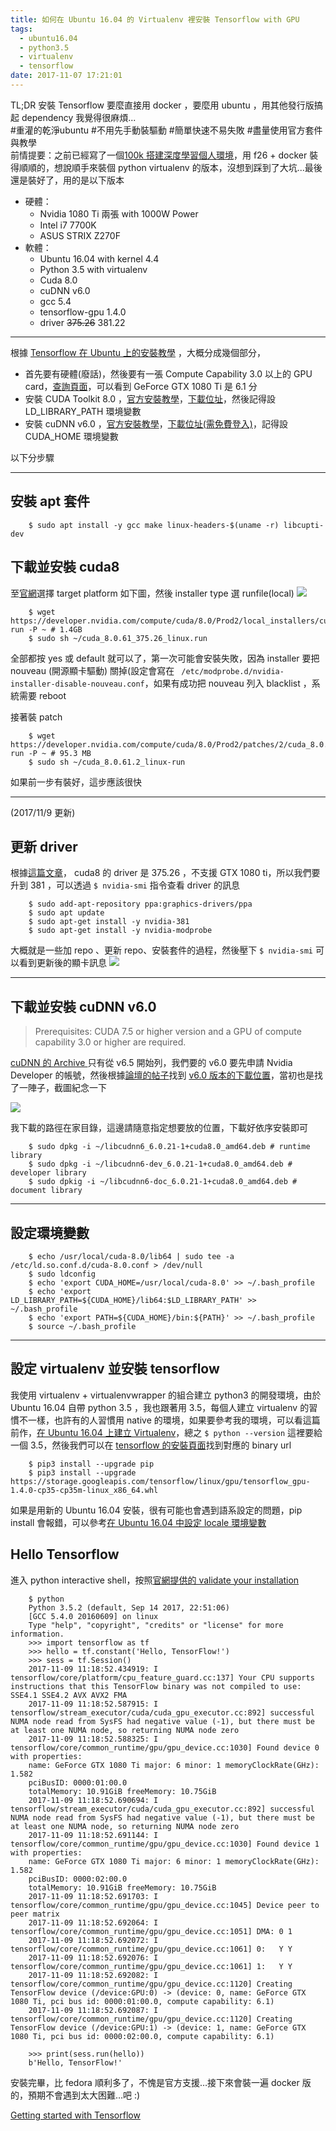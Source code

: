 ```yaml
---
title: 如何在 Ubuntu 16.04 的 Virtualenv 裡安裝 Tensorflow with GPU
tags:
  - ubuntu16.04
  - python3.5
  - virtualenv
  - tensorflow
date: 2017-11-07 17:21:01
---
```


TL;DR 安裝 Tensorflow 要麼直接用 docker ，要麼用 ubuntu ，用其他發行版搞起 dependency 我覺得很麻煩...
<br>
#重灌的乾淨ubuntu 
#不用先手動裝驅動 
#簡單快速不易失敗 
#盡量使用官方套件與教學
<br>
前情提要：之前已經寫了一個[100k 搭建深度學習個人環境](https://wyde.github.io/2017/11/05/Building-up-Personal-Deep-Learning-Rig-in-3000-US-Dollar/)，用 f26 + docker 裝得順順的，想說順手來裝個 python virtualenv 的版本，沒想到踩到了大坑...最後還是裝好了，用的是以下版本

- 硬體：
    - Nvidia 1080 Ti 兩張 with 1000W Power
    - Intel i7 7700K
    - ASUS STRIX Z270F
- 軟體：
    - Ubuntu 16.04 with kernel 4.4
    - Python 3.5 with virtualenv
    - Cuda 8.0
    - cuDNN v6.0
    - gcc 5.4
    - tensorflow-gpu 1.4.0
    - driver ~~375.26~~ 381.22

---

根據 [Tensorflow 在 Ubuntu 上的安裝教學](https://www.tensorflow.org/install/install_linux) ，大概分成幾個部分，
- 首先要有硬體(廢話)，然後要有一張 Compute Capability 3.0 以上的 GPU card，[查詢頁面](https://developer.nvidia.com/cuda-gpus)，可以看到 GeForce GTX 1080 Ti 是 6.1 分
- 安裝 CUDA Toolkit 8.0 ，[官方安裝教學](http://docs.nvidia.com/cuda/cuda-installation-guide-linux/#axzz4VZnqTJ2A)，[下載位址](https://developer.nvidia.com/cuda-80-ga2-download-archive)，然後記得設 LD_LIBRARY_PATH 環境變數
- 安裝 cuDNN v6.0 ，[官方安裝教學](http://docs.nvidia.com/deeplearning/sdk/cudnn-install/index.html)，[下載位址(需免費登入)](https://developer.nvidia.com/rdp/cudnn-download)，記得設 CUDA_HOME 環境變數

以下分步驟

---

## 安裝 apt 套件

```
    $ sudo apt install -y gcc make linux-headers-$(uname -r) libcupti-dev
```

## 下載並安裝 cuda8

至[官網](https://developer.nvidia.com/cuda-80-ga2-download-archive)選擇 target platform 如下圖，然後 installer type 選 runfile(local)
![](https://i.imgur.com/SOlBeAA.png)

```
    $ wget https://developer.nvidia.com/compute/cuda/8.0/Prod2/local_installers/cuda_8.0.61_375.26_linux-run -P ~ # 1.4GB
    $ sudo sh ~/cuda_8.0.61_375.26_linux.run
```
全部都按 yes 或 default 就可以了，第一次可能會安裝失敗，因為 installer 要把 nouveau (開源顯卡驅動) 關掉(設定會寫在 ` /etc/modprobe.d/nvidia-installer-disable-nouveau.conf`，如果有成功把 nouveau 列入 blacklist ，系統需要 reboot

接著裝 patch
```
    $ wget https://developer.nvidia.com/compute/cuda/8.0/Prod2/patches/2/cuda_8.0.61.2_linux-run -P ~ # 95.3 MB
    $ sudo sh ~/cuda_8.0.61.2_linux-run
```
如果前一步有裝好，這步應該很快

---

(2017/11/9 更新)

## 更新 driver

根據[這篇文章](https://blog.nelsonliu.me/2017/04/29/installing-and-updating-gtx-1080-ti-cuda-drivers-on-ubuntu/)， cuda8 的 driver 是 375.26 ，不支援 GTX 1080 ti，所以我們要升到 381 ，可以透過 `$ nvidia-smi` 指令查看 driver 的訊息
```
    $ sudo add-apt-repository ppa:graphics-drivers/ppa
    $ sudo apt update
    $ sudo apt-get install -y nvidia-381
    $ sudo apt-get install -y nvidia-modprobe
```

大概就是一些加 repo 、更新 repo、安裝套件的過程，然後壓下 `$ nvidia-smi` 可以看到更新後的顯卡訊息
![](https://i.imgur.com/dK0dPul.png)

---

## 下載並安裝 cuDNN v6.0

> Prerequisites:
> CUDA 7.5 or higher version and a GPU of compute capability 3.0 or higher are required.

[cuDNN 的 Archive ](https://developer.nvidia.com/rdp/cudnn-archive)只有從 v6.5 開始列，我們要的 v6.0 要先申請 Nvidia Developer 的帳號，然後根據[論壇的帖子](https://devtalk.nvidia.com/default/topic/1023497/no-link-to-download-cudnn-v6-or-v6-1/)找到 [v6.0 版本的下載位置](https://developer.nvidia.com/rdp/cudnn-download)，當初也是找了一陣子，截圖紀念一下

![](https://i.imgur.com/P51gjfs.png)

我下載的路徑在家目錄，這邊請隨意指定想要放的位置，下載好依序安裝即可
```
    $ sudo dpkg -i ~/libcudnn6_6.0.21-1+cuda8.0_amd64.deb # runtime library
    $ sudo dpkg -i ~/libcudnn6-dev_6.0.21-1+cuda8.0_amd64.deb # developer library
    $ sudo dpkig -i ~/libcudnn6-doc_6.0.21-1+cuda8.0_amd64.deb # document library
```

---

## 設定環境變數

```
    $ echo /usr/local/cuda-8.0/lib64 | sudo tee -a /etc/ld.so.conf.d/cuda-8.0.conf > /dev/null
    $ sudo ldconfig
    $ echo 'export CUDA_HOME=/usr/local/cuda-8.0' >> ~/.bash_profile
    $ echo 'export LD_LIBRARY_PATH=${CUDA_HOME}/lib64:$LD_LIBRARY_PATH' >> ~/.bash_profile
    $ echo 'export PATH=${CUDA_HOME}/bin:${PATH}' >> ~/.bash_profile
    $ source ~/.bash_profile
```

---

## 設定 virtualenv 並安裝 tensorflow

我使用 virtualenv + virtualenvwrapper 的組合建立 python3 的開發環境，由於 Ubuntu 16.04 自帶 python 3.5 ，我也跟著用 3.5，每個人建立 virtualenv 的習慣不一樣，也許有的人習慣用 native 的環境，如果要參考我的環境，可以看這篇前作，[在 Ubuntu 16.04 上建立 Virtualenv](https://wyde.github.io/2017/11/07/How-to-Setup-Virtualenv-on-Ubuntu-16-04/)，總之 `$ python --version` 這裡要給一個 3.5，然後我們可以在 [tensorflow 的安裝頁面](https://www.tensorflow.org/install/install_linux#the_url_of_the_tensorflow_python_package)找到對應的 binary url

```
    $ pip3 install --upgrade pip
    $ pip3 install --upgrade https://storage.googleapis.com/tensorflow/linux/gpu/tensorflow_gpu-1.4.0-cp35-cp35m-linux_x86_64.whl 
```

如果是用新的 Ubuntu 16.04 安裝，很有可能也會遇到語系設定的問題，pip install 會報錯，可以參考[在 Ubuntu 16.04 中設定 locale 環境變數](https://wyde.github.io/2017/11/07/How-to-Setup-Locale-in-Ubuntu-16-04/)

## Hello Tensorflow

進入 python interactive shell，按照[官網提供的 validate your installation](https://www.tensorflow.org/install/install_linux#ValidateYourInstallation) 
```
    $ python
    Python 3.5.2 (default, Sep 14 2017, 22:51:06) 
    [GCC 5.4.0 20160609] on linux
    Type "help", "copyright", "credits" or "license" for more information.
    >>> import tensorflow as tf
    >>> hello = tf.constant('Hello, TensorFlow!')
    >>> sess = tf.Session()
    2017-11-09 11:18:52.434919: I tensorflow/core/platform/cpu_feature_guard.cc:137] Your CPU supports instructions that this TensorFlow binary was not compiled to use: SSE4.1 SSE4.2 AVX AVX2 FMA
    2017-11-09 11:18:52.587915: I tensorflow/stream_executor/cuda/cuda_gpu_executor.cc:892] successful NUMA node read from SysFS had negative value (-1), but there must be at least one NUMA node, so returning NUMA node zero
    2017-11-09 11:18:52.588325: I tensorflow/core/common_runtime/gpu/gpu_device.cc:1030] Found device 0 with properties: 
    name: GeForce GTX 1080 Ti major: 6 minor: 1 memoryClockRate(GHz): 1.582
    pciBusID: 0000:01:00.0
    totalMemory: 10.91GiB freeMemory: 10.75GiB
    2017-11-09 11:18:52.690694: I tensorflow/stream_executor/cuda/cuda_gpu_executor.cc:892] successful NUMA node read from SysFS had negative value (-1), but there must be at least one NUMA node, so returning NUMA node zero
    2017-11-09 11:18:52.691144: I tensorflow/core/common_runtime/gpu/gpu_device.cc:1030] Found device 1 with properties: 
    name: GeForce GTX 1080 Ti major: 6 minor: 1 memoryClockRate(GHz): 1.582
    pciBusID: 0000:02:00.0
    totalMemory: 10.91GiB freeMemory: 10.75GiB
    2017-11-09 11:18:52.691703: I tensorflow/core/common_runtime/gpu/gpu_device.cc:1045] Device peer to peer matrix
    2017-11-09 11:18:52.692064: I tensorflow/core/common_runtime/gpu/gpu_device.cc:1051] DMA: 0 1 
    2017-11-09 11:18:52.692072: I tensorflow/core/common_runtime/gpu/gpu_device.cc:1061] 0:   Y Y 
    2017-11-09 11:18:52.692076: I tensorflow/core/common_runtime/gpu/gpu_device.cc:1061] 1:   Y Y 
    2017-11-09 11:18:52.692082: I tensorflow/core/common_runtime/gpu/gpu_device.cc:1120] Creating TensorFlow device (/device:GPU:0) -> (device: 0, name: GeForce GTX 1080 Ti, pci bus id: 0000:01:00.0, compute capability: 6.1)
    2017-11-09 11:18:52.692087: I tensorflow/core/common_runtime/gpu/gpu_device.cc:1120] Creating TensorFlow device (/device:GPU:1) -> (device: 1, name: GeForce GTX 1080 Ti, pci bus id: 0000:02:00.0, compute capability: 6.1)

    >>> print(sess.run(hello))
    b'Hello, TensorFlow!'
```

安裝完畢，比 fedora 順利多了，不愧是官方支援…接下來會裝一遍 docker 版的，預期不會遇到太大困難…吧 :)

[Getting started with Tensorflow](https://www.tensorflow.org/get_started/get_started)
